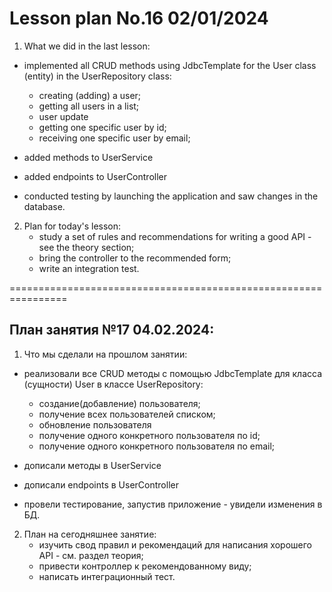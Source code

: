 # Lesson plan No.16 02/01/2024

1. What we did in the last lesson:
- implemented all CRUD methods using JdbcTemplate for the User class (entity) in the UserRepository class:
    - creating (adding) a user;
    - getting all users in a list;
    - user update
    - getting one specific user by id;
    - receiving one specific user by email;

- added methods to UserService
- added endpoints to UserController
- conducted testing by launching the application and saw changes in the database.

2. Plan for today's lesson:
    - study a set of rules and recommendations for writing a good API - see the theory section;
    - bring the controller to the recommended form;
    - write an integration test.

================================================================

## План занятия №17 04.02.2024:

1. Что мы сделали на прошлом занятии:
- реализовали все CRUD методы с помощью JdbcTemplate для класса (сущности) User в классе UserRepository:
  - создание(добавление) пользователя;
  - получение всех пользователей списком;
  - обновление пользователя
  - получение одного конкретного пользователя по id;
  - получение одного конкретного пользователя по email;

- дописали методы в UserService
- дописали endpoints в UserController
- провели тестирование, запустив приложение - увидели изменения в БД.

2. План на сегодняшнее занятие:
   - изучить свод правил и рекомендаций для написания хорошего API - см. раздел теория;
   - привести контроллер к рекомендованному виду;
   - написать интеграционный тест.







